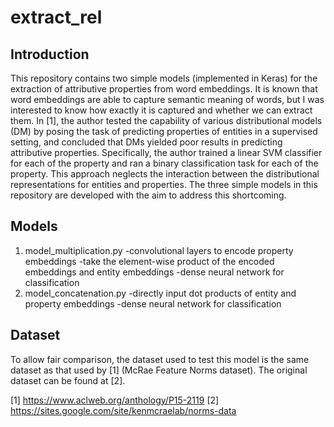 # extract_rel

## Introduction
This repository contains two simple models (implemented in Keras) for the extraction of attributive properties from word embeddings. It is known that word embeddings are able to capture semantic meaning of words, but I was interested to know how exactly it is captured and whether we can extract them. In [1], the author tested the capability of various distributional models (DM) by posing the task of predicting properties of entities in a supervised setting, and concluded that DMs yielded poor results in predicting attributive properties. Specifically, the author trained a linear SVM classifier for each of the property and ran a binary classification task for each of the property. This approach neglects the interaction between the distributional representations for entities and properties. The three simple models in this repository are developed with the aim to address this shortcoming.

## Models
1) model_multiplication.py
-convolutional layers to encode property embeddings 
-take the element-wise product of the encoded embeddings and entity embeddings
-dense neural network for classification
2) model_concatenation.py
-directly input dot products of entity and property embeddings
-dense neural network for classification

## Dataset
To allow fair comparison, the dataset used to test this model is the same dataset as that used by [1] (McRae Feature Norms dataset). The original dataset can be found at [2].


[1] https://www.aclweb.org/anthology/P15-2119
[2] https://sites.google.com/site/kenmcraelab/norms-data
